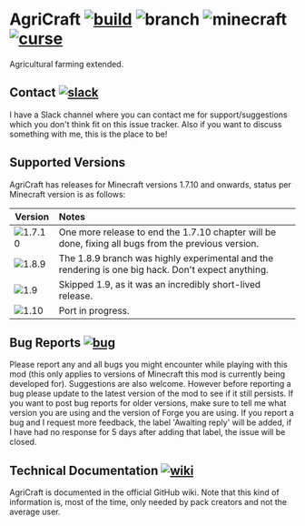 # AgriCraft [![build]][build-link] ![branch][] ![minecraft][] [![curse]][curse-link]

Agricultural farming extended.

## Contact [![slack]][slack-link]
I have a Slack channel where you can contact me for support/suggestions which you don't think fit on this issue tracker. Also if you want to discuss something with me, this is the place to be!

## Supported Versions
AgriCraft has releases for Minecraft versions 1.7.10 and onwards, status per Minecraft version is as follows:

| Version  | Notes
|----------|:----------
|![1.7.10] | One more release to end the 1.7.10 chapter will be done, fixing all bugs from the previous version.
|![1.8.9]  | The 1.8.9 branch was highly experimental and the rendering is one big hack. Don't expect anything.
|![1.9]    | Skipped 1.9, as it was an incredibly short-lived release.
|![1.10]   | Port in progress.

## Bug Reports [![bug]][bug-link]

Please report any and all bugs you might encounter while playing with this mod (this only applies to versions of Minecraft this mod is currently being developed for). Suggestions are also welcome.
However before reporting a bug please update to the latest version of the mod to see if it still persists.
If you want to post bug reports for older versions, make sure to tell me what version you are using and the version of Forge you are using.
If you report a bug and I request more feedback, the label 'Awaiting reply' will be added, if I have had no response for 5 days after adding that label, the issue will be closed.


## Technical Documentation [![wiki]][wiki-link]

AgriCraft is documented in the official GitHub wiki. Note that
this kind of information is, most of the time, only needed by pack creators and not the average user.

[build-link]:https://travis-ci.org/InfinityRaider/AgriCraft
[build]:https://travis-ci.org/InfinityRaider/AgriCraft.svg?branch=master "Travis-CI Build Status"
[branch]:https://img.shields.io/badge/branch-1.7.10-aaaaff.svg "GitHub Branch"
[minecraft]:https://img.shields.io/badge/minecraft-1.7.10-blue.svg "Minecraft Version"
[curse-link]:http://minecraft.curseforge.com/mc-mods/225635-AgriCraft
[curse]:https://img.shields.io/badge/curse-AgriCraft-dd602a.svg "CurseForge"
[slack-link]:https://InfinityRaider.slack.com/ "InfinityRaider Slack"
[slack]:https://img.shields.io/badge/slack-InfinityRaider-ff69b4.svg "InfinityRaider Slack"

[bug-link]:https://www.github.com/InfinityRaider/AgriCraft/issues
[bug]:https://img.shields.io/badge/issue-bug-aa1111.svg

[wiki-link]:https://www.github.com/InfinityRaider/AgriCraft/wiki
[wiki]:https://img.shields.io/badge/wiki-AgriCraft-lightgray.svg "AgriCraft GitHub Wiki"

[1.7.10]:https://agricraft.github.io/versions/1.7.10/status.svg
[1.8.9]:https://agricraft.github.io/versions/1.8.9/status.svg
[1.9]:https://agricraft.github.io/versions/1.9/status.svg
[1.10]:https://agricraft.github.io/versions/1.10/status.svg
